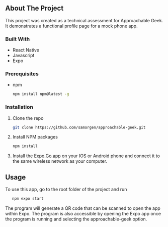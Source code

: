 ## About The Project

This project was created as a technical assessment for Approachable Geek. It demonstrates a functional profile page for a mock phone app.

### Built With

- React Native
- Javascript
- Expo

### Prerequisites

- npm
  ```sh
  npm install npm@latest -g
  ```

### Installation

1. Clone the repo

   ```sh
   git clone https://github.com/samorgen/approachable-geek.git
   ```

2. Install NPM packages
   ```sh
   npm install
   ```
3. Install the [Expo Go app](https://expo.dev/client) on your IOS or Android phone and connect it to the same wireless network as your computer.

## Usage

To use this app, go to the root folder of the project and run

```sh
   npm expo start
```

The program will generate a QR code that can be scanned to open the app within Expo. The program is also accessible by opening the Expo app once the program is running and selecting the approachable-geek option.
